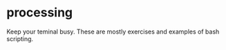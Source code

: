 processing
==========

Keep your teminal busy. These are mostly exercises and examples of bash scripting.
